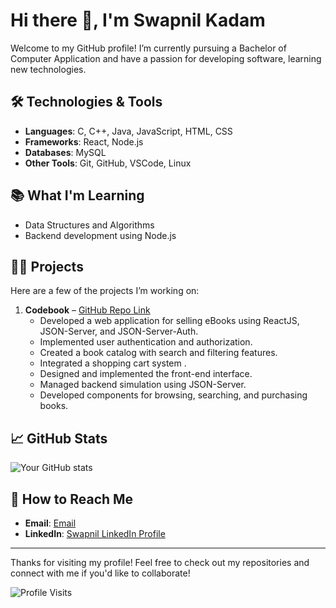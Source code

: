 # Hi there 👋, I'm Swapnil Kadam

Welcome to my GitHub profile! I’m currently pursuing a Bachelor of Computer Application and have a passion for developing software, learning new technologies.

## 🛠️ Technologies & Tools

- **Languages**: C, C++, Java, JavaScript, HTML, CSS
- **Frameworks**: React, Node.js
- **Databases**: MySQL
- **Other Tools**: Git, GitHub, VSCode, Linux

## 📚 What I'm Learning

- Data Structures and Algorithms
- Backend development using Node.js

## 👨‍💻 Projects

Here are a few of the projects I’m working on:

1. **Codebook** – [GitHub Repo Link](https://github.com/swapnilKadam-10/codebook)
   - Developed a web application for selling eBooks using ReactJS, JSON-Server, and JSON-Server-Auth.
   - Implemented user authentication and authorization.
   - Created a book catalog with search and filtering features.
   - Integrated a shopping cart system .
   - Designed and implemented the front-end interface.
   - Managed backend simulation using JSON-Server.
   - Developed components for browsing, searching, and purchasing books.
   
## 📈 GitHub Stats

![Your GitHub stats](https://github-readme-stats.vercel.app/api?username=swapnilKadam-10&show_icons=true&theme=radical)

## 🌱 How to Reach Me

- **Email**: [Email](kadamswapnil4259@gmail.com )
- **LinkedIn**: [Swapnil LinkedIn Profile](https://www.linkedin.com/in/swapnil-kadam-a829472a4/)

---

Thanks for visiting my profile! Feel free to check out my repositories and connect with me if you'd like to collaborate!

![Profile Visits](https://hits.dwyl.com/swapnilKadam-10/swapnilKadam-10.svg)

